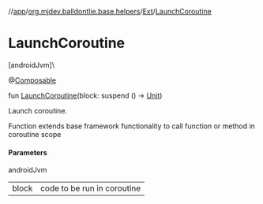 //[app](../../../index.md)/[org.mjdev.balldontlie.base.helpers](../index.md)/[Ext](index.md)/[LaunchCoroutine](-launch-coroutine.md)

# LaunchCoroutine

[androidJvm]\

@[Composable](https://developer.android.com/reference/kotlin/androidx/compose/runtime/Composable.html)

fun [LaunchCoroutine](-launch-coroutine.md)(block: suspend () -&gt; [Unit](https://kotlinlang.org/api/latest/jvm/stdlib/kotlin/-unit/index.html))

Launch coroutine.

Function extends base framework functionality to call function or method in coroutine scope

#### Parameters

androidJvm

| | |
|---|---|
| block | code to be run in coroutine |
